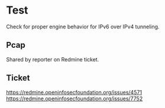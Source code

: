 # Test

Check for proper engine behavior for IPv6 over IPv4 tunneling.

## Pcap

Shared by reporter on Redmine ticket.

## Ticket

https://redmine.openinfosecfoundation.org/issues/4571
https://redmine.openinfosecfoundation.org/issues/7752

